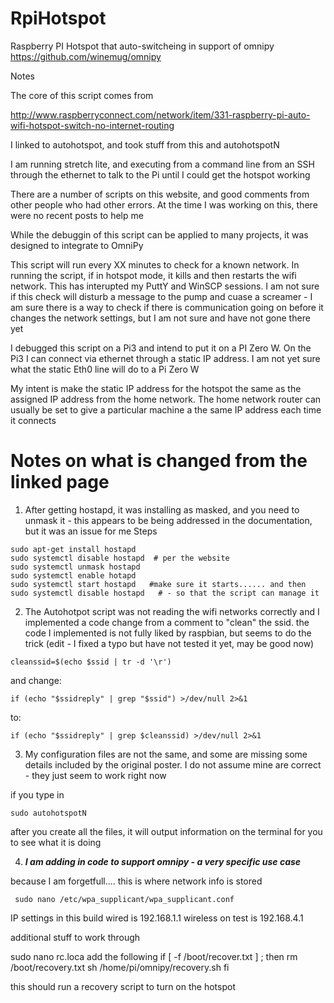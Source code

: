 # RpiHotspot
Raspberry PI Hotspot that auto-switcheing in support of omnipy  https://github.com/winemug/omnipy

Notes

The core of this script comes from 

http://www.raspberryconnect.com/network/item/331-raspberry-pi-auto-wifi-hotspot-switch-no-internet-routing

I linked to autohotspot, and took stuff from this and autohotspotN   

I am running stretch lite, and executing from a command line from an SSH through the ethernet to talk to the Pi until I could get the hotspot working


There are a number of scripts on this website, and good comments from other people who had other errors.  At the time I was working on this, there were no recent posts to help me

While the debuggin of this script can be applied to many projects, it was designed to integrate to OmniPy

This script will run every XX minutes to check for a known network.  In running the script, if in hotspot mode, it kills and then restarts the wifi network.  This has interupted my PuttY and WinSCP sessions.  I am not sure if this check will disturb a message to the pump and cuase a screamer - I am sure there is a way to check if there is communication going on before it changes the network settings, but I am not sure and have not gone there yet

I debugged this script on a Pi3 and intend to put it on a PI Zero W.  On the Pi3 I can connect via ethernet through a static IP address.  I am not yet sure what the static Eth0 line will do to a Pi Zero W

My intent is make the static IP address for the hotspot the same as the assigned IP address from the home network.  The home network router can usually be set to give a particular machine a the same IP address each time it connects

# Notes on what is changed from the linked page

1. After getting hostapd, it was installing as masked, and you need to unmask it - this appears to be being addressed in the documentation, but it was an issue for me
Steps 
```
sudo apt-get install hostapd
sudo systemctl disable hostapd  # per the website
sudo systemctl unmask hostapd
sudo systemctl enable hotapd
sudo systemctl start hostapd   #make sure it starts...... and then
sudo systemctl disable hostapd   # - so that the script can manage it
```
  
2. The Autohotpot script was not reading the wifi networks correctly and I implemented a code change from a comment to "clean" the ssid.  the code I implemented is not fully liked by raspbian, but seems to do the trick (edit - I fixed a typo but have not tested it yet, may be good now)
  ```
  cleanssid=$(echo $ssid | tr -d '\r')
  ```
  and change:
  ```
  if (echo "$ssidreply" | grep "$ssid") >/dev/null 2>&1 
  ```
  to:
  ```
  if (echo "$ssidreply" | grep $cleanssid) >/dev/null 2>&1
  ```

3. My configuration files are not the same, and some are missing some details included by the original poster.  I do not assume mine are correct - they just seem to work right now


if you type in 
```
sudo autohotspotN
```

after you create all the files, it will output information on the terminal for you to see what it is doing

4. **_I am adding in code to support  omnipy - a very specific use case_**


because I am forgetfull....
this is where network info is stored
```
 sudo nano /etc/wpa_supplicant/wpa_supplicant.conf
```

IP settings in this build
wired is 192.168.1.1
wireless on test is 192.168.4.1



additional stuff to work through

sudo nano rc.loca
add the following
if [ -f /boot/recover.txt ] ; then
rm /boot/recovery.txt
sh /home/pi/omnipy/recovery.sh
fi

this should run a recovery script to turn on the hotspot


